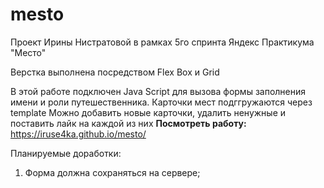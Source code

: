 # mesto
Проект Ирины Нистратовой в рамках 5го спринта Яндекс Практикума "Место"

Верстка выполнена посредством Flex Box и Grid

В этой работе подключен Java Script для вызова формы заполнения имени и роли путешественника.
Карточки мест подггружаются через template
Можно добавить новые карточки, удалить ненужные и поставить лайк на каждой из них
**Посмотреть работу:**
https://iruse4ka.github.io/mesto/

Планируемые доработки:
1. Форма должна сохраняться на сервере;

